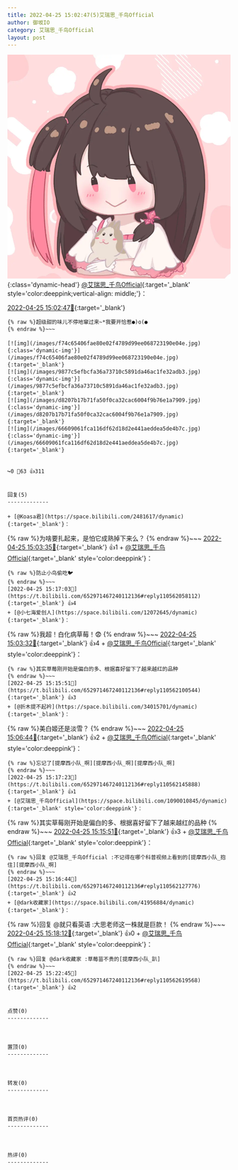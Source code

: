 ```yaml
---
title: 2022-04-25 15:02:47(5)艾瑞思_千鸟Official
author: 御坂IO
category: 艾瑞思_千鸟Official
layout: post
---
```


![img](/images/7e08840c56f251de28bdf766b647bd5fe9a5d50a.jpg){:class='dynamic-head'}
[@艾瑞思_千鸟Official](https://space.bilibili.com/1090010845/dynamic){:target='_blank' style='color:deeppink;vertical-align: middle;'}：

[2022-04-25 15:02:47🔗](https://t.bilibili.com/652971467240112136){:target='_blank'}

~~~
{% raw %}超级甜的味儿不停地窜过来~*我要开恰惹●)o(●
{% endraw %}~~~

[![img](/images/f74c65406fae80e02f4789d99ee068723190e04e.jpg){:class='dynamic-img'}](/images/f74c65406fae80e02f4789d99ee068723190e04e.jpg){:target='_blank'}
[![img](/images/9877c5efbcfa36a73710c5891da46ac1fe32adb3.jpg){:class='dynamic-img'}](/images/9877c5efbcfa36a73710c5891da46ac1fe32adb3.jpg){:target='_blank'}
[![img](/images/d8207b17b71fa50f0ca32cac6004f9b76e1a7909.jpg){:class='dynamic-img'}](/images/d8207b17b71fa50f0ca32cac6004f9b76e1a7909.jpg){:target='_blank'}
[![img](/images/66609061fca116df62d18d2e441aeddea5de4b7c.jpg){:class='dynamic-img'}](/images/66609061fca116df62d18d2e441aeddea5de4b7c.jpg){:target='_blank'}


↪️0 💬63 👍311


回复(5)
-------------

+ [@Koasa君](https://space.bilibili.com/2481617/dynamic){:target='_blank'}：
~~~
{% raw %}为啥要扎起来，是怕它成熟掉下来么？
{% endraw %}~~~
[2022-04-25 15:03:35🔗](https://t.bilibili.com/652971467240112136#reply110560879232){:target='_blank'} 👍1
    + [@艾瑞思_千鸟Official](https://space.bilibili.com/1090010845/dynamic){:target='_blank' style='color:deeppink'}：
~~~
{% raw %}防止小鸟偷吃🐦
{% endraw %}~~~
[2022-04-25 15:17:03🔗](https://t.bilibili.com/652971467240112136#reply110562058112){:target='_blank'} 👍4
+ [@小七海爱创人](https://space.bilibili.com/12072645/dynamic){:target='_blank'}：
~~~
{% raw %}我超！白化病草莓！😨
{% endraw %}~~~
[2022-04-25 15:03:32🔗](https://t.bilibili.com/652971467240112136#reply110560933632){:target='_blank'} 👍4
    + [@艾瑞思_千鸟Official](https://space.bilibili.com/1090010845/dynamic){:target='_blank' style='color:deeppink'}：
~~~
{% raw %}其实草莓刚开始是偏白的多、根据喜好留下了越来越红的品种
{% endraw %}~~~
[2022-04-25 15:15:51🔗](https://t.bilibili.com/652971467240112136#reply110562100544){:target='_blank'} 👍3
+ [@折木提不起衿](https://space.bilibili.com/34015701/dynamic){:target='_blank'}：
~~~
{% raw %}美白姬还是淡雪？
{% endraw %}~~~
[2022-04-25 15:06:44🔗](https://t.bilibili.com/652971467240112136#reply110561285600){:target='_blank'} 👍2
    + [@艾瑞思_千鸟Official](https://space.bilibili.com/1090010845/dynamic){:target='_blank' style='color:deeppink'}：
~~~
{% raw %}忘记了[提摩西小队_啊][提摩西小队_啊][提摩西小队_啊]
{% endraw %}~~~
[2022-04-25 15:17:23🔗](https://t.bilibili.com/652971467240112136#reply110562145888){:target='_blank'} 👍1
+ [@艾瑞思_千鸟Official](https://space.bilibili.com/1090010845/dynamic){:target='_blank' style='color:deeppink'}：
~~~
{% raw %}其实草莓刚开始是偏白的多、根据喜好留下了越来越红的品种
{% endraw %}~~~
[2022-04-25 15:15:51🔗](https://t.bilibili.com/652971467240112136#reply110562100544){:target='_blank'} 👍3
    + [@艾瑞思_千鸟Official](https://space.bilibili.com/1090010845/dynamic){:target='_blank' style='color:deeppink'}：
~~~
{% raw %}回复 @艾瑞思_千鸟Official :不记得在哪个科普视频上看到的[提摩西小队_抱住][提摩西小队_啊]
{% endraw %}~~~
[2022-04-25 15:16:44🔗](https://t.bilibili.com/652971467240112136#reply110562127776){:target='_blank'} 👍2
+ [@dark收藏家](https://space.bilibili.com/41956884/dynamic){:target='_blank'}：
~~~
{% raw %}回复 @就只看英语 :大思老师这一株就是巨款！
{% endraw %}~~~
[2022-04-25 15:18:12🔗](https://t.bilibili.com/652971467240112136#reply110562250464){:target='_blank'} 👍0
    + [@艾瑞思_千鸟Official](https://space.bilibili.com/1090010845/dynamic){:target='_blank' style='color:deeppink'}：
~~~
{% raw %}回复 @dark收藏家 :草莓苗不贵的[提摩西小队_趴]
{% endraw %}~~~
[2022-04-25 15:22:45🔗](https://t.bilibili.com/652971467240112136#reply110562619568){:target='_blank'} 👍2


点赞(0)
-------------



置顶(0)
-------------



转发(0)
-------------



首页热评(0)
-------------



热评(0)
-------------



